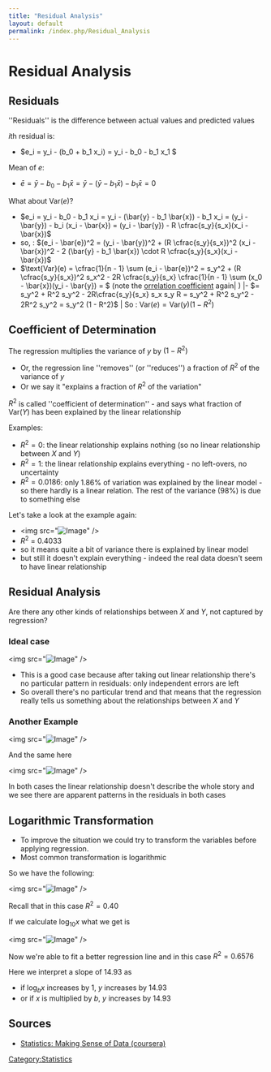 ```yaml
---
title: "Residual Analysis"
layout: default
permalink: /index.php/Residual_Analysis
---
```


# Residual Analysis

## Residuals
''Residuals'' is the difference between actual values and predicted values

$i$th residual is:
- $e_i = y_i - (b_0 + b_1 x_i) = y_i - b_0 - b_1 x_1 $

Mean of $e$: 
- $\bar{e} = \bar{y} - b_0 - b_1 \bar{x} = \bar{y} - (\bar{y} - b_1 \bar{x}) - b_1 \bar{x} = 0$


What about $\text{Var}(e)$?
- $e_i = y_i - b_0 - b_1 x_i = y_i - (\bar{y} - b_1 \bar{x}) - b_1 x_i = (y_i - \bar{y}) - b_i (x_i - \bar{x}) = (y_i - \bar{y}) - R \cfrac{s_y}{s_x}(x_i - \bar{x})$
- so, 
: $(e_i - \bar{e})^2 = (y_i - \bar{y})^2 + (R \cfrac{s_y}{s_x})^2 (x_i - \bar{x})^2 - 2 (\bar{y} - b_1 \bar{x}) \cdot R \cfrac{s_y}{s_x}(x_i - \bar{x})$
- $\text{Var}(e) = \cfrac{1}{n - 1} \sum (e_i - \bar{e})^2 = s_y^2 + (R \cfrac{s_y}{s_x})^2 s_x^2 - 2R \cfrac{s_y}{s_x} \cfrac{1}{n - 1} \sum (x_0 - \bar{x})(y_i - \bar{y}) = $ (note the [orrelation coefficient](Корреляция) again|  ) |- $= s_y^2 + R^2 s_y^2 - 2R\cfrac{s_y}{s_x} s_x s_y R = s_y^2 + R^2 s_y^2 - 2R^2 s_y^2 = s_y^2 (1 - R^2)$ |
So 
: $\text{Var}(e) = \text{Var}(y)(1 - R^2)$


## Coefficient of Determination
The regression multiplies the variance of $y$ by $(1 - R^2)$
- Or, the regression line ''removes'' (or ''reduces'') a fraction of $R^2$ of the variance of $y$
- Or we say it "explains a fraction of $R^2$ of the variation"

$R^2$ is called ''coefficient of determination'' - and says what fraction of $\text{Var}(Y)$ has been explained by the linear relationship


Examples:
- $R^2 = 0$: the linear relationship explains nothing (so no linear relationship between $X$ and $Y$)
- $R^2 = 1$: the linear relationship explains everything - no left-overs, no uncertainty 
- $R^2 = 0.0186$: only 1.86% of variation was explained by   the linear model - so there hardly is a linear relation. The rest of the variance (98%) is due to something else


Let's take a look at the example again: 
- <img src="<img src="https://raw.githubusercontent.com/alexeygrigorev/wiki-figures/master/legacy/regression-line.png" alt="Image">" />
- $R^2$ = 0.4033
- so it means quite a bit of variance there is explained by linear model
- but still it doesn't explain everything - indeed the real data doesn't seem to have linear relationship


## Residual Analysis
Are there any other kinds of relationships between $X$ and $Y$, not captured by regression? 

### Ideal case
<img src="<img src="https://raw.githubusercontent.com/alexeygrigorev/wiki-figures/master/legacy/regression-residuals-good2.png" alt="Image">" />

- This is a good case because after taking out linear relationship there's no particular pattern in residuals: only independent errors are left
- So overall there's no particular trend and that means that the regression really tells us something about the relationships between $X$ and $Y$


### Another Example
<img src="<img src="https://raw.githubusercontent.com/alexeygrigorev/wiki-figures/master/legacy/regression-residuals-quad2.png" alt="Image">" />

And the same here 

<img src="<img src="https://raw.githubusercontent.com/alexeygrigorev/wiki-figures/master/legacy/regression-residuals-pat2.png" alt="Image">" />

In both cases the linear relationship doesn't describe the whole story and we see there are apparent patterns in the residuals in both cases 


## Logarithmic Transformation
- To improve the situation we could try to transform the variables before applying regression.
- Most common transformation is logarithmic

So we have the following: 

<img src="<img src="https://raw.githubusercontent.com/alexeygrigorev/wiki-figures/master/legacy/regression-residuals-log1.png" alt="Image">" />

Recall that in this case $R^2 = 0.40$


If we calculate $\log_{10} x$ what we get is 

<img src="<img src="https://raw.githubusercontent.com/alexeygrigorev/wiki-figures/master/legacy/regression-residuals-log3.png" alt="Image">" />

Now we're able to fit a better regression line and in this case $R^2 = 0.6576$

Here we interpret a slope of 14.93 as
- if $\log_b x$ increases by $1$, $y$ increases by 14.93
- or if $x$ is multiplied by $b$, $y$ increases by 14.93


## Sources
- [Statistics: Making Sense of Data (coursera)](Statistics__Making_Sense_of_Data_(coursera))

[Category:Statistics](Category_Statistics)